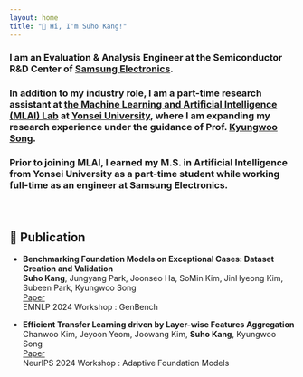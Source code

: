 ```yaml
---
layout: home
title: "👋 Hi, I'm Suho Kang!"
---
```


### I am an Evaluation & Analysis Engineer at the Semiconductor R&D Center of [Samsung Electronics](https://semiconductor.samsung.com/).

### In addition to my industry role, I am a part-time research assistant at [the Machine Learning and Artificial Intelligence (MLAI) Lab](https://mlai.yonsei.ac.kr/home) at [Yonsei University](https://www.yonsei.ac.kr/en_sc/index.jsp), where I am expanding my research experience under the guidance of Prof. [Kyungwoo Song](https://scholar.google.com/citations?hl=ko&user=HWxRii4AAAAJ&view_op=list_works&sortby=pubdate).

### Prior to joining MLAI, I earned my M.S. in Artificial Intelligence from Yonsei University as a part-time student while working full-time as an engineer at Samsung Electronics.  <br><br><br>

## 🔭 Publication  
  * **Benchmarking Foundation Models on Exceptional Cases: Dataset Creation and Validation**  
  **Suho Kang**, Jungyang Park, Joonseo Ha, SoMin Kim, JinHyeong Kim, Subeen Park, Kyungwoo Song  
  [Paper](https://arxiv.org/abs/2410.18001)  
  EMNLP 2024 Workshop : GenBench  
    
  * **Efficient Transfer Learning driven by Layer-wise Features Aggregation**  
  Chanwoo Kim, Jeyoon Yeom, Joowang Kim, **Suho Kang**, Kyungwoo Song  
  [Paper](https://openreview.net/forum?id=Q0tfRYadhc#discussion)  
  NeurIPS 2024 Workshop : Adaptive Foundation Models  